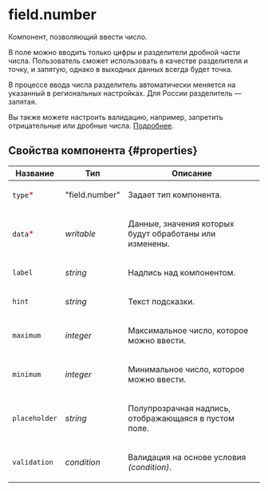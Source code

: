 # field.number

Компонент, позволяющий ввести число.

В поле можно вводить только цифры и разделители дробной части числа. Пользователь сможет использовать в качестве разделителя и точку, и запятую, однако в выходных данных всегда будет точка.

В процессе ввода числа разделитель автоматически меняется на указанный в региональных настройках. Для России разделитель — запятая.

Вы также можете настроить валидацию, например, запретить отрицательные или дробные числа. [Подробнее](../operations/components-for-numbers.dita).

## Свойства компонента {#properties}

| Название                                 | Тип            | Описание                                                       |
| ---------------------------------------- | -------------- | -------------------------------------------------------------- |
| `type`<span style="color: red">\*</span> | "field.number" | <p>Задает тип компонента.</p>                                  |
| `data`<span style="color: red">\*</span> | _writable_     | <p>Данные, значения которых будут обработаны или изменены.</p> |
| `label`                                  | _string_       | <p>Надпись над компонентом.</p>                                |
| `hint`                                   | _string_       | <p>Текст подсказки.</p>                                        |
| `maximum`                                | _integer_      | <p>Максимальное число, которое можно ввести.</p>               |
| `minimum`                                | _integer_      | <p>Минимальное число, которое можно ввести.</p>                |
| `placeholder`                            | _string_       | <p>Полупрозрачная надпись, отображающаяся в пустом поле.</p>   |
| `validation`                             | _condition_    | <p>Валидация на основе условия <em>(condition)</em>.</p>       |
